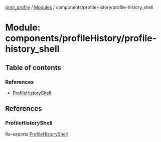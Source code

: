[grmj_profile](../README.md) / [Modules](../modules.md) / components/profileHistory/profile-history\_shell

# Module: components/profileHistory/profile-history\_shell

## Table of contents

### References

- [ProfileHistoryShell](components_profileHistory_profile_history_shell-1.md#profilehistoryshell)

## References

### ProfileHistoryShell

Re-exports [ProfileHistoryShell](../classes/components_profileHistory_profile_history_shell.ProfileHistoryShell.md)
